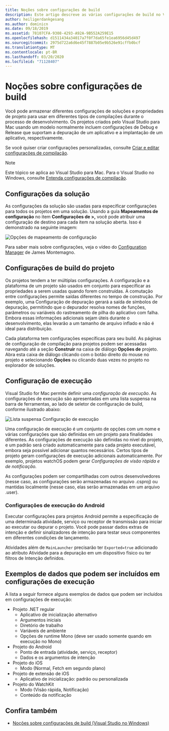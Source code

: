 ```yaml
---
title: Noções sobre configurações de build
description: Este artigo descreve as várias configurações de build no Visual Studio para Mac
author: heiligerdankgesang
ms.author: dominicn
ms.date: 09/18/2019
ms.assetid: 78107CFA-9308-4293-A92A-9B552A259E15
ms.openlocfilehash: d1511434a34017a7f0f7da65fe1ea6956d45d497
ms.sourcegitcommit: 2975d722a6d6e45f7887b05e9b526e91cffb0bcf
ms.translationtype: MT
ms.contentlocale: pt-BR
ms.lasthandoff: 03/20/2020
ms.locfileid: "71128407"
---
```

# <a name="understanding-build-configurations"></a>Noções sobre configurações de build

Você pode armazenar diferentes configurações de soluções e propriedades de projeto para usar em diferentes tipos de compilações durante o processo de desenvolvimento. Os projetos criados pelo Visual Studio para Mac usando um modelo normalmente incluem configurações de Debug e Release que suportam a depuração de um aplicativo e a implantação de um aplicativo, respectivamente. 

Se você quiser criar configurações personalizadas, consulte [Criar e editar configurações de compilação](/visualstudio/mac/create-and-edit-configurations).

>[!NOTE]
>Este tópico se aplica ao Visual Studio para Mac. Para o Visual Studio no Windows, consulte [Entenda configurações de compilação](/visualstudio/ide/understanding-build-configurations).

## <a name="solution-configurations"></a>Configurações da solução

As configurações da solução são usadas para especificar configurações para todos os projetos em uma solução. Usando a guia **Mapeamentos de configuração** no item **Configurações de >,** você pode atribuir uma configuração de destino para cada item na solução aberta. Isso é demonstrado na seguinte imagem:

![Opções de mapeamento de configuração](media/projects-and-solutions-image3.png)

Para saber mais sobre configurações, veja o vídeo do [Configuration Manager](https://www.youtube.com/watch?v=tjSdkqYh5Vg) de James Montemagno.

## <a name="project-build-configurations"></a>Configurações de build do projeto

Os projetos tendem a ter múltiplas configurações. A configuração e a plataforma de um projeto são usados em conjunto para especificar as propriedades a serem usadas quando forem construídas. A comutação entre configurações permite saídas diferentes no tempo de construção. Por exemplo, uma Configuração de depuração gerará a saída de símbolos de depuração, permitindo que o depurador resolva nomes de funções, parâmetros ou variáveis do rastreamento de pilha do aplicativo com falha. Embora essas informações adicionais sejam úteis durante o desenvolvimento, elas levarão a um tamanho de arquivo inflado e não é ideal para distribuição.

Cada plataforma tem configurações específicas para seu build. As páginas de configuração de compilação para projetos podem ser acessadas navegando até a seção **Construir** na caixa de diálogo **Opções de** projeto. Abra esta caixa de diálogo clicando com o botão direito do mouse no projeto e selecionando **Opções** ou clicando duas vezes no projeto no explorador de soluções.

## <a name="run-configuration"></a>Configuração de execução

Visual Studio for Mac permite definir uma _configuração de execução_. As configurações de execução são apresentadas em uma lista suspensa na barra de ferramentas, ao lado de seletor de configuração de build, conforme ilustrado abaixo:

![Lista suspensa Configuração de execução](media/projects-and-solutions-image8.png)

Uma configuração de execução é um conjunto de opções com um nome e várias configurações que são definidas em um projeto para finalidades diferentes. As configurações de execução são definidas no nível do projeto, e um padrão será criado automaticamente para cada projeto executável, embora seja possível adicionar quantos necessários. Certos tipos de projeto geram configurações de execução adicionais automaticamente. Por exemplo, projetos watchOS podem gerar _Configurações de visão rápida e de notificação._

As configurações podem ser compartilhadas com outros desenvolvedores (nesse caso, as configurações serão armazenadas no arquivo .csproj) ou mantidas localmente (nesse caso, elas serão armazenadas em um arquivo .user).

### <a name="android-run-configurations"></a>Configurações de execução do Android

Executar configurações para projetos Android permite a especificação de uma determinada atividade, serviço ou receptor de transmissão para iniciar ao executar ou depurar o projeto. Você pode passar dados extras de intenção e definir sinalizadores de intenção para testar seus componentes em diferentes condições de lançamento.

Atividades além de `MainLauncher` precisarão ter `Exported=true` adicionado ao atributo Atividade para a depuração em um dispositivo físico ou ter filtros de Intenção definidos.

## <a name="examples-of-data-that-might-be-included-in-run-configurations"></a>Exemplos de dados que podem ser incluídos em configurações de execução

A lista a seguir fornece alguns exemplos de dados que podem ser incluídos em configurações de execução:

* Projeto .NET regular
  * Aplicativo de inicialização alternativo
  * Argumentos iniciais
  * Diretório de trabalho
  * Variáveis de ambiente
  * Opções de runtime Mono (deve ser usado somente quando em execução no Mono)
* Projeto do Android
  * Ponto de entrada (atividade, serviço, receptor)
  * Dados e os argumentos de intenção
* Projeto do iOS
  * Modo (Normal, Fetch em segundo plano)
* Projeto de extensão de iOS
  * Aplicativo de inicialização: padrão ou personalizada
* Projeto do WatchKit
  * Modo (Visão rápida, Notificação)
  * Conteúdo da notificação

## <a name="see-also"></a>Confira também

- [Noções sobre configurações de build (Visual Studio no Windows)](/visualstudio/ide/understanding-build-configurations)
